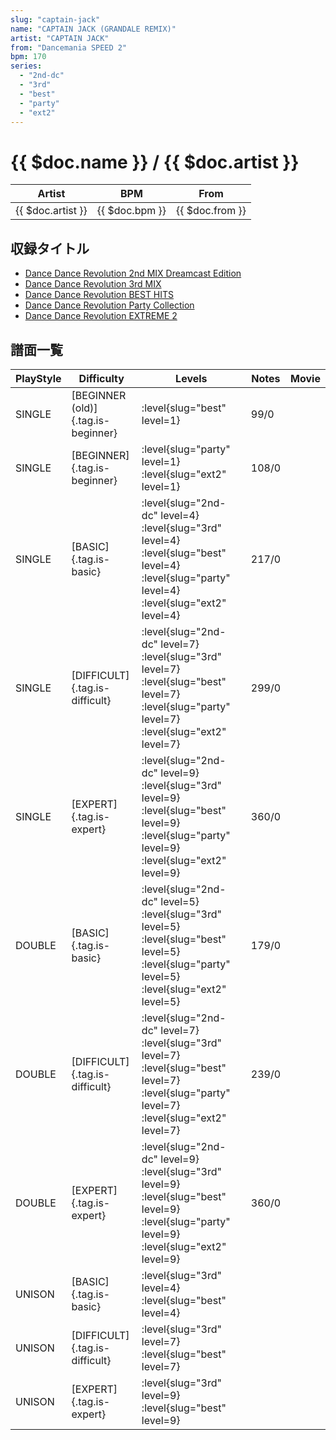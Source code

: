 ```yaml
---
slug: "captain-jack"
name: "CAPTAIN JACK (GRANDALE REMIX)"
artist: "CAPTAIN JACK"
from: "Dancemania SPEED 2"
bpm: 170
series:
  - "2nd-dc"
  - "3rd"
  - "best"
  - "party"
  - "ext2"
---
```


# {{ $doc.name }} / {{ $doc.artist }}

|Artist|BPM|From|
|------|---|----|
|{{ $doc.artist }}|{{ $doc.bpm }}|{{ $doc.from }}|

## 収録タイトル

- [Dance Dance Revolution 2nd MIX Dreamcast Edition](/series/2nd-dc/)
- [Dance Dance Revolution 3rd MIX](/series/3rd/)
- [Dance Dance Revolution BEST HITS](/series/best/)
- [Dance Dance Revolution Party Collection](/series/party/)
- [Dance Dance Revolution EXTREME 2](/series/ext2/)

## 譜面一覧

|PlayStyle|Difficulty|Levels|Notes|Movie|
|---------|----------|------|-----|-----|
|SINGLE|[BEGINNER (old)]{.tag.is-beginner}|:level{slug="best" level=1}|99/0||
|SINGLE|[BEGINNER]{.tag.is-beginner}|:level{slug="party" level=1} :level{slug="ext2" level=1}|108/0||
|SINGLE|[BASIC]{.tag.is-basic}|:level{slug="2nd-dc" level=4} :level{slug="3rd" level=4} :level{slug="best" level=4} :level{slug="party" level=4} :level{slug="ext2" level=4}|217/0||
|SINGLE|[DIFFICULT]{.tag.is-difficult}|:level{slug="2nd-dc" level=7} :level{slug="3rd" level=7} :level{slug="best" level=7} :level{slug="party" level=7} :level{slug="ext2" level=7}|299/0||
|SINGLE|[EXPERT]{.tag.is-expert}|:level{slug="2nd-dc" level=9} :level{slug="3rd" level=9} :level{slug="best" level=9} :level{slug="party" level=9} :level{slug="ext2" level=9}|360/0||
|DOUBLE|[BASIC]{.tag.is-basic}|:level{slug="2nd-dc" level=5} :level{slug="3rd" level=5} :level{slug="best" level=5} :level{slug="party" level=5} :level{slug="ext2" level=5}|179/0||
|DOUBLE|[DIFFICULT]{.tag.is-difficult}|:level{slug="2nd-dc" level=7} :level{slug="3rd" level=7} :level{slug="best" level=7} :level{slug="party" level=7} :level{slug="ext2" level=7}|239/0||
|DOUBLE|[EXPERT]{.tag.is-expert}|:level{slug="2nd-dc" level=9} :level{slug="3rd" level=9} :level{slug="best" level=9} :level{slug="party" level=9} :level{slug="ext2" level=9}|360/0||
|UNISON|[BASIC]{.tag.is-basic}|:level{slug="3rd" level=4} :level{slug="best" level=4}|||
|UNISON|[DIFFICULT]{.tag.is-difficult}|:level{slug="3rd" level=7} :level{slug="best" level=7}|||
|UNISON|[EXPERT]{.tag.is-expert}|:level{slug="3rd" level=9} :level{slug="best" level=9}|||
